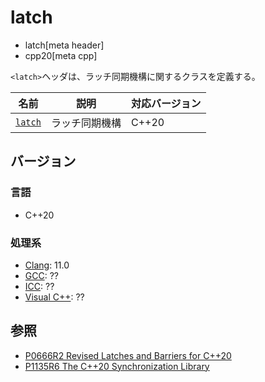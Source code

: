 # latch
* latch[meta header]
* cpp20[meta cpp]

`<latch>`ヘッダは、ラッチ同期機構に関するクラスを定義する。

| 名前            | 説明           | 対応バージョン |
|-----------------|----------------|----------------|
| [`latch`](latch/latch.md) | ラッチ同期機構    | C++20 |


## バージョン
### 言語
- C++20

### 処理系
- [Clang](/implementation.md#clang): 11.0
- [GCC](/implementation.md#gcc): ??
- [ICC](/implementation.md#icc): ??
- [Visual C++](/implementation.md#visual_cpp): ??


## 参照
- [P0666R2 Revised Latches and Barriers for C++20](http://www.open-std.org/jtc1/sc22/wg21/docs/papers/2018/p0666r2.pdf)
- [P1135R6 The C++20 Synchronization Library](http://www.open-std.org/jtc1/sc22/wg21/docs/papers/2019/p1135r6.html)
